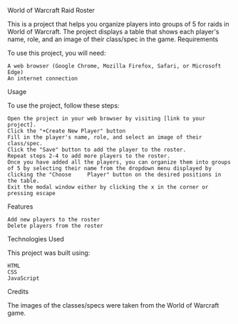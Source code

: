 <!-- @format -->

World of Warcraft Raid Roster

This is a project that helps you organize players into groups of 5 for raids in World of Warcraft. The project displays a table that shows each player's name, role, and an image of their class/spec in the game.
Requirements

To use this project, you will need:

    A web browser (Google Chrome, Mozilla Firefox, Safari, or Microsoft Edge)
    An internet connection

Usage

To use the project, follow these steps:

    Open the project in your web browser by visiting [link to your project].
    Click the "+Create New Player" button
    Fill in the player's name, role, and select an image of their class/spec.
    Click the "Save" button to add the player to the roster.
    Repeat steps 2-4 to add more players to the roster.
    Once you have added all the players, you can organize them into groups of 5 by selecting their name from the dropdown menu displayed by clicking the "Choose     Player" button on the desired positions in the table.
    Exit the modal window either by clicking the x in the corner or pressing escape

Features

    Add new players to the roster
    Delete players from the roster


Technologies Used

This project was built using:

    HTML
    CSS
    JavaScript

Credits

The images of the classes/specs were taken from the World of Warcraft game.
